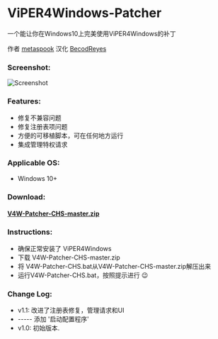 # ViPER4Windows-Patcher
一个能让你在Windows10上完美使用ViPER4Windows的补丁

作者 [metaspook](https://github.com/metaspook) 汉化 [BecodReyes](https://github.com/BecodReyes)

### Screenshot:
![Screenshot](https://ae03.alicdn.com/kf/Ud940ee58cef444b6ad8528b1c5a17df0S.jpg)

### Features:
* 修复不兼容问题
* 修复注册表项问题
* 方便的可移植脚本，可在任何地方运行
* 集成管理特权请求

### Applicable OS:
* Windows 10+

### Download:
#### [V4W-Patcher-CHS-master.zip](https://github.com/BecodReyes/V4W-Patcher-CHS/archive/master.zip)

### Instructions:
* 确保正常安装了 ViPER4Windows
* 下载 V4W-Patcher-CHS-master.zip
* 将 V4W-Patcher-CHS.bat从V4W-Patcher-CHS-master.zip解压出来
* 运行V4W-Patcher-CHS.bat，按照提示进行 😉

### Change Log:
* v1.1: 改进了注册表修复，管理请求和UI
* ----- 添加 '启动配置程序'
* v1.0: 初始版本.
